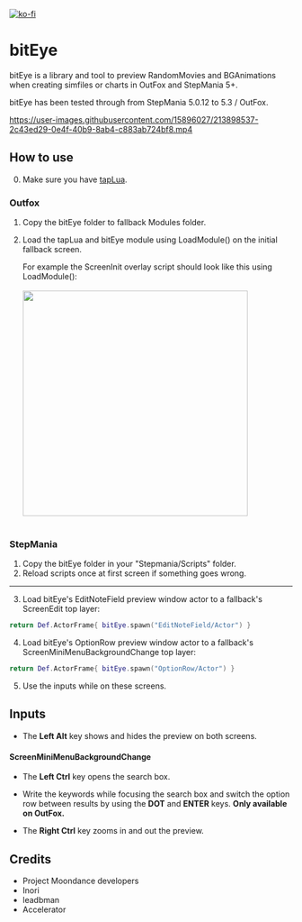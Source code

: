 [![ko-fi](https://ko-fi.com/img/githubbutton_sm.svg)](https://ko-fi.com/W7W32691S)

# bitEye
bitEye is a library and tool to preview RandomMovies and BGAnimations when creating simfiles or charts in OutFox and StepMania 5+.

bitEye has been tested through from StepMania 5.0.12 to 5.3 / OutFox.

https://user-images.githubusercontent.com/15896027/213898537-2c43ed29-0e4f-40b9-8ab4-c883ab724bf8.mp4

## How to use

0. Make sure you have [tapLua]( https://github.com/EngineMachiner/tapLua ).

### Outfox

1. Copy the bitEye folder to fallback Modules folder.
2. Load the tapLua and bitEye module using LoadModule() on the initial fallback screen.

   For example the ScreenInit overlay script should look like this using LoadModule(): <br><br>
   <img src=https://github.com/EngineMachiner/bitEye/assets/15896027/53af2402-f49d-46e2-8a46-f46d68b3ed37 width=400>
   <br><br>

### StepMania

1. Copy the bitEye folder in your "Stepmania/Scripts" folder.
2. Reload scripts once at first screen if something goes wrong.

---

3. Load bitEye's EditNoteField preview window actor to a fallback's ScreenEdit top layer:
```lua 
return Def.ActorFrame{ bitEye.spawn("EditNoteField/Actor") }
```

4. Load bitEye's OptionRow preview window actor to a fallback's ScreenMiniMenuBackgroundChange top layer:
```lua 
return Def.ActorFrame{ bitEye.spawn("OptionRow/Actor") }
```

5. Use the inputs while on these screens.

## Inputs
* The **Left Alt** key shows and hides the preview on both screens.

#### ScreenMiniMenuBackgroundChange
* The **Left Ctrl** key opens the search box. 
* Write the keywords while focusing the search box and switch the option row between results by using the **DOT** and **ENTER** keys. **Only available on OutFox.**

* The **Right Ctrl** key zooms in and out the preview.

## Credits
- Project Moondance developers
- Inori
- leadbman
- Accelerator

